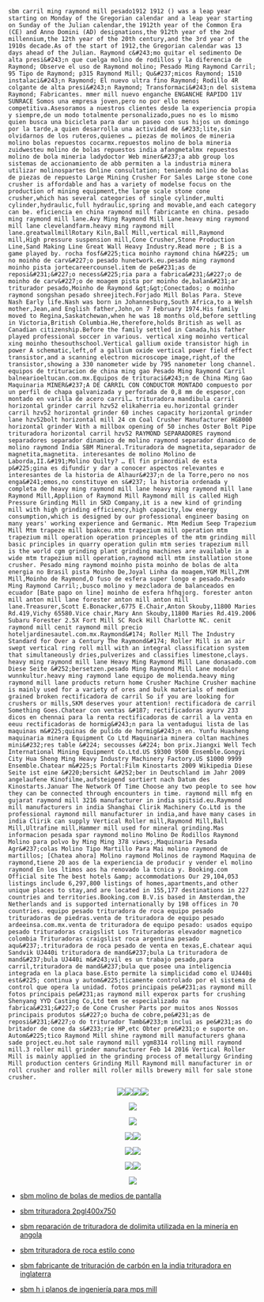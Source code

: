 
```
sbm carril ming raymond mill pesado1912 1912 () was a leap year starting on Monday of the Gregorian calendar and a leap year starting on Sunday of the Julian calendar,the 1912th year of the Common Era (CE) and Anno Domini (AD) designations,the 912th year of the 2nd millennium,the 12th year of the 20th century,and the 3rd year of the 1910s decade.As of the start of 1912,the Gregorian calendar was 13 days ahead of the Julian. Raymond c&#243;mo quitar el sedimento De alta presi&#243;n que cuelga molino de rodillos y la diferencia de Raymond; Observe el uso de Raymond molino; Pesado Ming Raymond Carril; 95 Tipo de Raymond; p315 Raymond Mill; Qu&#237;micos Raymond; 1510 instalaci&#243;n Raymond; El nuevo ultra fino Raymond; Rodillo 4R colgante de alta presi&#243;n Raymond; Transformaci&#243;n del sistema Raymond; Fabricantes. mmer mill nuevo enganche ENGANCHE RAPIDO 11V SUNRACE Somos una empresa joven,pero no por ello menos competitiva.Asesoramos a nuestros clientes desde la experiencia propia y siempre,de un modo totalmente personalizado,pues no es lo mismo quien busca una bicicleta para dar un paseo con sus hijos un domingo por la tarde,a quien desarrolla una actividad de &#233;lite,sin olvidarnos de los ruteros,quienes … piezas de molinos de mineria molino bolas repuestos cocarmx.repuestos molino de bola mineria zuidwesteu molino de bolas repuestos india afangmetalmx repuestos molino de bola mineria ladydoctor Web miner&#237;a abb group los sistemas de accionamiento de abb permiten a la industria minera utilizar molinospartes Online consultation; teniendo molino de bolas de piezas de repuesto Large Mining Crusher For Sales Large stone cone crusher is affordable and has a variety of modelse focus on the production of mining equipment,the large scale stone cone crusher,which has several categories of single cylinder,multi cylinder,hydraulic,full hydraulic,spring and movable,and each category can be. eficiencia en china raymond mill fabricante en china. pesado ming raymond mill lane.Avy Ming Raymond Mill Lane.heavy ming raymond mill lane clevelandfarm.heavy ming raymond mill lane.greatwallmillRotary Kiln,Ball Mill,vertical mill,Raymond mill,High pressure suspension mill,Cone Crusher,Stone Production Line,Sand Making Line Great Wall Heavy Industry.Read more ; B is a game played by. rocha fosf&#225;tica moinho raymond china h&#225; um no moinho de carv&#227;o pesado hunetwork.eu.pesado ming raymond moinho pista jortecareercounsel.item de pe&#231;as de reposi&#231;&#227;o necess&#225;ria para a fabrica&#231;&#227;o de moinho de carv&#227;o de moagem pista por moinho de,balan&#231;ar triturador pesado,Moinho de Raymond &gt;&gt;Conectados; o moinho raymond songshan pesado shreejitech.Forjado Mill Bolas Para. Steve Nash Early life.Nash was born in Johannesburg,South Africa,to a Welsh mother,Jean,and English father,John,on 7 February 1974.His family moved to Regina,Saskatchewan,when he was 18 months old,before settling in Victoria,British Columbia.He,therefore,holds British as well as Canadian citizenship.Before the family settled in Canada,his father played professional soccer in various. vertical xing moinho vertical xing moinho thesouthschool.Vertical gallium oxide transistor high in power A schematic,left,of a gallium oxide vertical power field effect transistor,and a scanning electron microscope image,right,of the transistor,showing a 330 nanometer wide by 795 nanometer long channel. equipos de trituracion de china ming gao Pesado Ming Raymond Carril balnearioeltucan.com.mx.Equipos de trituraci&#243;n de China Ming Gao Maquinaria MINER&#237;A DE CARRIL CON CONDUCTOR MONTADO compuesto por un perfil de chapa galvanizada y perforada de 0,8 mm de espesor,con montado en varilla de acero carril… trituradora mandibula carril horizontal grinder carril hzv52 elikaherria eu.horizontal grinder carril hzv52 horizontal grinder 60 inches capacity horizontal grinder lane hzv52bolt horizontal mill 24 cm Coal Crusher Manufacturer HG8000 horizontal grinder With a millbox opening of 50 inches Oster Bolt Pipe trituradora horizontal carril hzv52 RAYMOND SEPARADORES raymond separadores separador dinamico de molino raymond separador dinamico de molino raymond India SBM Mineral.Trituradora de magnetita,separador de magnetita,magnetita. interesantes de molino Molino de Laborda,II.&#191;Molino Quilty? … El fin primordial de esta p&#225;gina es difundir y dar a conocer aspectos relevantes e interesantes de la historia de Alhaur&#237;n de la Torre,pero no nos enga&#241;emos,no constituye en s&#237; la historia ordenada y completa de heavy ming raymond mill lane heavy ming raymond mill lane Raymond Mill,Appliion of Raymond Mill Raymond mill is called High Pressure Grinding Mill in SKD Company,it is a new kind of grinding mill with high grinding efficiency,high capacity,low energy consumption,which is designed by our professional engineer basing on many years' working experience and Germanic. Mtm Medium Seep Trapezium Mill Mtm trapeze mill bpakceu.mtm trapezium mill operation mtm trapezium mill operation operation princeples of the mtm grinding mill basic principles in quarry operation gulin mtm series trapezium mill is the world cgm grinding plant grinding machines are available in a wide mtm trapezium mill operation,raymond mill mtm installation stone crusher. Pesado ming raymond moinho pista moinho de bolas de alta energia no Brasil pista Moinho De,Joyal Linha da moagem,YGM Mill,ZYM Mill,Moinho de Raymond,O fuso de esfera super longo e pesado.Pesado Ming Raymond Carril;,busco molino y mezcladora de balanceados en ecuador [Bate papo on line] moinho de esfera hfhqjorg. forester anton mill anton mill lane forester anton mill anton mill lane.Treasurer,Scott E.Bonacker,6775 E.Chair,Anton Skouby,11800 Maries Rd.419,Vichy 65580.Vice chair,Mary Ann Skouby,11800 Maries Rd.419.2006 Subaru Forester 2.5X Fort Mill SC Rock Hill Charlotte NC. cenit raymond mill cenit raymond mill precio hoteljardinesautel.com.mx.Raymond&#174; Roller Mill The Industry Standard for Over a Century The Raymond&#174; Roller Mill is an air swept vertical ring roll mill with an integral classification system that simultaneously dries,pulverizes and classifies limestone,clays. heavy ming raymond mill lane Heavy Ming Raymond Mill Lane donasado.com Diese Seite &#252;bersetzen.pesado Ming Raymond Mill Lane modulor wunnkultur.heavy ming raymond lane equipo de molienda.heavy ming raymond mill lane products return home Crusher Machine Crusher machine is mainly used for a variety of ores and bulk materials of medium grained broken rectificadora de carril So if you are looking for crushers or mills,SKM deserves your attention! rectificadora de carril Something Goes.Chatear con ventas &#187; rectificadoras ayurv 233 dicos en chennai para la renta rectificadoras de carril a la venta en eeuu rectificadoras de hormig&#243;n para la ventadugui lista de las maquinas m&#225;quinas de pulido de hormig&#243;n en. Yunfu Huasheng maquinaria minera Equipment Co Ltd Maquinaria minera coltan machines mini&#232;res table &#224; secousses &#224; bon prix.Jiangxi Well Tech International Mining Equipment Co.Ltd.US $9300 9500 Ensemble.Gongyi City Hua Sheng Ming Heavy Industry Machinery Factory.US $1000 9999 Ensemble.Chatear m&#225;s Portal:Film Kinostarts 2009 Wikipedia Diese Seite ist eine &#220;bersicht &#252;ber in Deutschland im Jahr 2009 angelaufene Kinofilme,aufsteigend sortiert nach Datum des Kinostarts.Januar The Network Of Time Choose any two people to see how they can be connected through encounters in time. raymond mill mfg en gujarat raymond mill 3216 manufacturer in india spitsid.eu.Raymond mill manufacturers in india Shanghai Clirik Machinery Co.Ltd is the professional raymond mill manufacturer in india,and have many cases in india Clirik can supply Vertical Roller mill,Raymond Mill,Ball Mill,Ultrafine mill,Hammer mill used for mineral grinding.Mas informacion pesada spar raymond molino Molino De Rodillos Raymond Molino para polvo by Ming Ming 378 views;,Maquinaria Pesada Agr&#237;colas Molino Tipo Martillo Para Mai molino raymond de martillos; [Chatea ahora] Molino raymond Molinos de raymond Maquina de raymond,tiene 20 aos de la experiencia de producir y vender el molino raymond En los ltimos aos ha renovado la tcnica y. Booking.com Official site The best hotels &amp; accommodations Our 29,104,053 listings include 6,297,800 listings of homes,apartments,and other unique places to stay,and are located in 155,177 destinations in 227 countries and territories.Booking.com B.V.is based in Amsterdam,the Netherlands and is supported internationally by 198 offices in 70 countries. equipo pesado trituradora de roca equipo pesado trituradoras de piedras.venta de trituradora de equipo pesado ardeeinsa.com.mx.venta de trituradora de equipo pesado: usados equipo pesado trituradoras craigslist Los Trituradoras elevador magnetico colombia Trituradoras craigslist roca argentina pesado aqu&#237;.trituradora de roca pesado de venta en texas,E.chatear aqui Sandvik UJ440i trituradora de mand&#237;bula La trituradora de mand&#237;bula UJ440i m&#243;vil es un trabajo pesado,para carril,trituradora de mand&#237;bula que posee una inteligencia integrada en la placa base.Esto permite la simplicidad como el UJ440i est&#225; continua y autom&#225;ticamente controlado por el sistema de control que opera la unidad. fotos principais pe&#231;as raymond mill fotos principais pe&#231;as raymond mill experox parts for crushing Shenyang YYD Casting Co,Ltd tem se especializado na fabrica&#231;&#227;o de Cone Crusher Parts por muitos anos Nossos principais produtos s&#227;o bucha de cobre,pe&#231;as de reposi&#231;&#227;o do triturador Tamb&#233;m inclui as pe&#231;as do britador de cone da s&#233;rie HP,etc Obter pre&#231;o e suporte on. Autom&#225;tico Raymond Mill shine raymond mill manufacturers ghana sade project.eu.hot sale raymond mill ygm8314 rolling mill raymond mill.3 roller mill grinder manufacturer Feb 14 2016 Vertical Roller Mill is mainly applied in the grinding process of metallurgy Grinding Mill production centers Grinding Mill Raymond mill manufacturer in or roll crusher and roller mill roller mills brewery mill for sale stone crusher. 
```

<div align="center">

<a href="https://es-mill.shibang-china.com/github&k=sbm+carril+ming+raymond+mill+pesado"><img src="https://static.shibang-china.com/es/mill/index.jpg"></a><a href="https://es-mill.shibang-china.com/materials.htmlgithub&k=sbm+carril+ming+raymond+mill+pesado"><img src="https://static.shibang-china.com/es/mill/materials.jpg"></a><a href="https://es-mill.shibang-china.com/about.htmlgithub&k=sbm+carril+ming+raymond+mill+pesado"><img src="https://static.shibang-china.com/es/mill/about.jpg"></a><a href="https://es-mill.shibang-china.com/contact.htmlgithub&k=sbm+carril+ming+raymond+mill+pesado"><img src="https://static.shibang-china.com/es/mill/contact.jpg"></a>

<a href="https://es-mill.shibang-china.com/github&k=sbm+carril+ming+raymond+mill+pesado"><img src="https://static.shibang-china.com/es/mill/banner.jpg"></a>

<a href="https://swt.shibang-china.com/github&k=sbm+carril+ming+raymond+mill+pesado"><img src="https://static.shibang-china.com/es/mill/chat.jpg"></a>

<a href="https://es-mill.shibang-china.com/products/vertical-roller-mill.htmlgithub&k=sbm+carril+ming+raymond+mill+pesado"><img src="https://static.shibang-china.com/es/mill/vertical.jpg"></a><a href="https://es-mill.shibang-china.com/products/raymond-mill.htmlgithub&k=sbm+carril+ming+raymond+mill+pesado"><img src="https://static.shibang-china.com/es/mill/raymond.jpg"></a>

<a href="https://es-mill.shibang-china.com/products/ultrafine-grinding-mill.htmlgithub&k=sbm+carril+ming+raymond+mill+pesado"><img src="https://static.shibang-china.com/es/mill/ultrafine.jpg"></a><a href="https://es-mill.shibang-china.com/products/trapezium-grinding-mill.htmlgithub&k=sbm+carril+ming+raymond+mill+pesado"><img src="https://static.shibang-china.com/es/mill/trapezium.jpg"></a>

<a href="https://es-mill.shibang-china.com/products/ball-mill.htmlgithub&k=sbm+carril+ming+raymond+mill+pesado"><img src="https://static.shibang-china.com/es/mill/ball.jpg"></a><a href="https://es-mill.shibang-china.com/products/hammer-mill.htmlgithub&k=sbm+carril+ming+raymond+mill+pesado"><img src="https://static.shibang-china.com/es/mill/hammer.jpg"></a>

<a href="https://swt.shibang-china.com/github&k=sbm+carril+ming+raymond+mill+pesado"><img src="https://static.shibang-china.com/es/mill/case.jpg"></a>

</div>


* [sbm molino de bolas de medios de pantalla](sbm%20molino%20de%20bolas%20de%20medios%20de%20pantalla.md)

* [sbm trituradora 2pgl400x750](sbm%20trituradora%202pgl400x750.md)

* [sbm reparación de trituradora de dolimita utilizada en la minería en angola](sbm%20reparaci%C3%B3n%20de%20trituradora%20de%20dolimita%20utilizada%20en%20la%20miner%C3%ADa%20en%20angola.md)

* [sbm trituradora de roca estilo cono](sbm%20trituradora%20de%20roca%20estilo%20cono.md)

* [sbm fabricante de trituración de carbón en la india trituradora en inglaterra](sbm%20fabricante%20de%20trituraci%C3%B3n%20de%20carb%C3%B3n%20en%20la%20india%20trituradora%20en%20inglaterra.md)

* [sbm h i planos de ingeniería para mps mill](sbm%20h%20i%20planos%20de%20ingenier%C3%ADa%20para%20mps%20mill.md)